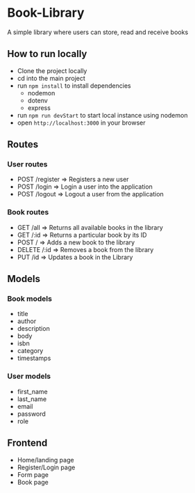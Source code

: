 # Book-Library

A simple library where users can store, read and receive books

## How to run locally

- Clone the project locally
- cd into the main project
- run `npm install` to install dependencies
  - nodemon
  - dotenv
  - express
- run `npm run devStart` to start local instance using nodemon
- open `http://localhost:3000` in your browser

## Routes

### User routes

- POST /register => Registers a new user
- POST /login => Login a user into the application
- POST /logout => Logout a user from the application

### Book routes

- GET /all => Returns all available books in the library
- GET /:id => Returns a particular book by its ID
- POST / => Adds a new book to the library
- DELETE /:id => Removes a book from the library
- PUT /id => Updates a book in the Library

## Models

### Book models

- title
- author
- description
- body
- isbn
- category
- timestamps

### User models

- first_name
- last_name
- email
- password
- role

## Frontend

- Home/landing page
- Register/Login page
- Form page
- Book page
